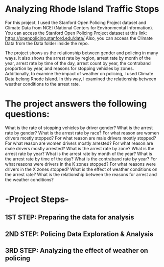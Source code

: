# Analyzing Rhode Island Traffic Stops

For this project, I used the Stanford Open Policing Project dataset and Climate Data from NCEI (National Centers for Environmental Information).
You can access the Stanford Open Policing Project dataset at this link: https://openpolicing.stanford.edu/data/
Also, you can access the Climate Data from the Data folder inside the repo.

The project shows us the relationship between gender and policing in many ways. It also shows the arrest rate by region, arrest rate by month of the year, arrest rate by time of the day, arrest count by year, the contraband proportion by year, and reasons for stopping vehicles by zones. Additionally, to examine the impact of weather on policing, I used Climate Data belong Rhode Island. In this way, I examined the relationship between weather conditions to the arrest rate.

# The project answers the following questions:

What is the rate of stopping vehicles by driver gender?
What is the arrest rate by gender?
What is the arrest rate by race?
For what reason are women drivers mostly stopped?
For what reason are male drivers mostly stopped?
For what reason are women drivers mostly arrested?
For what reason are male drivers mostly arrested?
What is the arrest rate by zone?
What is the arrest rate by year?
What is the arrest rate by month of the year?
What is the arrest rate by time of the day?
What is the contraband rate by year?
For what reasons were drivers in the K zones stopped?
For what reasons were drivers in the X zones stopped?
What is the effect of weather conditions on the arrest rate?
What is the relationship between the reasons for arrest and the weather conditions?

# -Project Steps-
## 1ST STEP: Preparing the data for analysis
## 2ND STEP: Policing Data Exploration & Analysis
## 3RD STEP: Analyzing the effect of weather on policing
